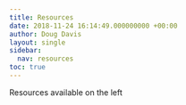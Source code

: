 ```yaml
---
title: Resources
date: 2018-11-24 16:14:49.000000000 +00:00
author: Doug Davis
layout: single
sidebar:
  nav: resources
toc: true
---
```

Resources available on the left
